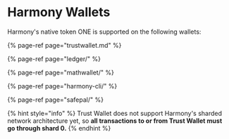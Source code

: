 # Harmony Wallets

Harmony's native token ONE is supported on the following wallets:

{% page-ref page="trustwallet.md" %}

{% page-ref page="ledger/" %}

{% page-ref page="mathwallet/" %}

{% page-ref page="harmony-cli/" %}

{% page-ref page="safepal/" %}

{% hint style="info" %}
Trust Wallet does not support Harmony's sharded network architecture yet, so **all transactions to or from Trust Wallet must go through shard 0.**
{% endhint %}

